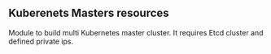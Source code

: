 ## Kuberenets Masters resources

Module to build multi Kubernetes master cluster.
It requires Etcd cluster and defined private ips. 
